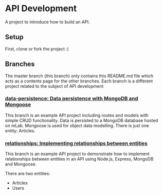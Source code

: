 # API Development
A project to introduce how to build an API.

## Setup
First, clone or fork the project :)

## Branches
The master branch (this branch) only contains this README.md file which acts as a contents page for the other branches.
Each branch is a different project related to the subject of API development

### [data-persistence: Data persistence with MongoDB and Mongoose](https://github.com/richjava/api-development/tree/data-persistence)

This branch is an example API project including routes and models with simple CRUD functionality. Data is persisted to a 
MongoDB database hosted on mLab. Mongoose is used for object data modelling. There is just one entity: Articles.

### [relationships: Implementing relationships between entities](https://github.com/richjava/api-development/tree/relationships)

This branch is an example API project to demonstrate how to implement relationships between entities in an API using Node.js, Express, MongoDB and Mongoose.

There are two entities:

* Articles
* Users